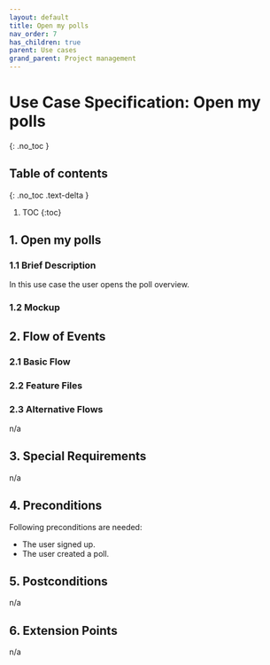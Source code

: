```yaml
---
layout: default
title: Open my polls
nav_order: 7
has_children: true
parent: Use cases
grand_parent: Project management
---
```

# Use Case Specification: Open my polls
{: .no_toc }

## Table of contents
{: .no_toc .text-delta }

1. TOC
{:toc}

## 1. Open my polls
### 1.1 Brief Description
In this use case the user opens the poll overview.
### 1.2 Mockup


## 2. Flow of Events
### 2.1 Basic Flow


### 2.2 Feature Files


### 2.3 Alternative Flows
n/a
## 3. Special Requirements
n/a
## 4. Preconditions
Following preconditions are needed:
- The user signed up.
- The user created a poll.
## 5. Postconditions
n/a
## 6. Extension Points
n/a